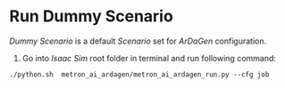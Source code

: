 # Run Dummy Scenario

*Dummy Scenario* is a default *Scenario* set for *ArDaGen* configuration.

1. Go into *Isaac Sim* root folder in terminal and run following command:

```shell
./python.sh  metron_ai_ardagen/metron_ai_ardagen_run.py --cfg job
```